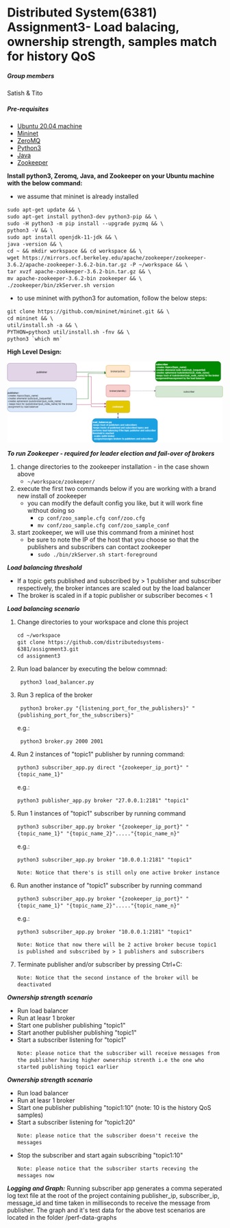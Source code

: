 # Distributed System(6381) Assignment3- Load balacing, ownership strength, samples match for history QoS
##### Group members
Satish & Tito
##### Pre-requisites
   - [Ubuntu 20.04 machine](https://ubuntu.com/download/desktop)
   - [Mininet](https://github.com/mininet/mininet)
   - [ZeroMQ](https://zeromq.org/)
   - [Python3](https://www.python.org/)
   - [Java](https://www.java.com/en/)
   - [Zookeeper](https://zookeeper.apache.org/releases.html#download)

**Install python3, Zeromq, Java, and Zookeeper on your Ubuntu machine with the below command:**
   - we assume that mininet is already installed
```
sudo apt-get update && \
sudo apt-get install python3-dev python3-pip && \
sudo -H python3 -m pip install --upgrade pyzmq && \
python3 -V && \
sudo apt install openjdk-11-jdk && \
java -version && \
cd ~ && mkdir workspace && cd workspace && \
wget https://mirrors.ocf.berkeley.edu/apache/zookeeper/zookeeper-3.6.2/apache-zookeeper-3.6.2-bin.tar.gz -P ~/workspace && \
tar xvzf apache-zookeeper-3.6.2-bin.tar.gz && \
mv apache-zookeeper-3.6.2-bin zookeeper && \
./zookeeper/bin/zkServer.sh version
```
  - to use mininet with python3 for automation, follow the below steps:
```
git clone https://github.com/mininet/mininet.git && \
cd mininet && \
util/install.sh -a && \
PYTHON=python3 util/install.sh -fnv && \
python3 `which mn`
```

**High Level Design:**

![alternativetext](/assignment3-hight-level-design.png)

***To run Zookeeper - required for leader election and fail-over of brokers***
1. change directories to the zookeeper installation - in the case shown above 
   - `~/workspace/zookeeper/`
1. execute the first two commands below if you are working with a brand new install of zookeeper
   - you can modify the default config you like, but it will work fine without doing so 
      - `cp conf/zoo_sample.cfg conf/zoo.cfg`
      - `mv conf/zoo_sample.cfg conf/zoo_sample_conf`
1. start zookeeper, we will use this command from a mininet host
   - be sure to note the IP of the host that you choose so that the publishers and subscribers can contact zookeeper
     - `sudo ./bin/zkServer.sh start-foreground`

***Load balancing threshold***
- If a topic gets published and subscribed by > 1 publisher and subscriber respectively, the broker intances are scaled out by the load balancer
- The broker is scaled in if a topic publisher or subscriber becomes < 1

***Load balancing scenario***
1. Change directories to your workspace and clone this project 
   ```
   cd ~/workspace
   git clone https://github.com/distributedsystems-6381/assignment3.git
   cd assignment3
   ```
1. Run load balancer by executing the below commnad:  
     ```
      python3 load_balancer.py
     ```    
1. Run 3 replica of the broker
     ```
      python3 broker.py "{listening_port_for_the_publishers}" "{publishing_port_for_the_subscribers}"
     ```
      e.g.:
     ```
      python3 broker.py 2000 2001
     ```
 1. Run 2 instances of "topic1" publisher by running command:    
     ```
     python3 subscriber_app.py direct "{zookeeper_ip_port}" "{topic_name_1}"
     ```
     e.g.:
     ```
     python3 publisher_app.py broker "27.0.0.1:2181" "topic1"
     ``` 
  1. Run 1 instances of "topic1" subscriber by running command
      ```
     python3 subscriber_app.py broker "{zookeeper_ip_port}" "{topic_name_1}" "{topic_name_2}"....."{topic_name_n}"
     ```
     e.g.:
     ```
     python3 subscriber_app.py broker "10.0.0.1:2181" "topic1"
     ``` 
     ```
     Note: Notice that there's is still only one active broker instance
     ```
  1. Run another instance of "topic1" subscriber by running command
     ```
     python3 subscriber_app.py broker "{zookeeper_ip_port}" "{topic_name_1}" "{topic_name_2}"....."{topic_name_n}"
     ```
     e.g.:
     ```
     python3 subscriber_app.py broker "10.0.0.1:2181" "topic1"
     ``` 
     ```
     Note: Notice that now there will be 2 active broker becuse topic1 is published and subscribed by > 1 publishers and subscribers
     ```
  1. Terminate publisher and/or subscriber by pressing Ctrl+C:   
     ```
     Note: Notice that the second instance of the broker will be deactivated
     ```

***Ownership strength scenario***
- Run load balancer
- Run at leasr 1 broker
- Start one publisher publishing "topic1"
- Start another publisher publishing "topic1"
- Start a subscriber listening for "topic1"
    ```
    Note: please notice that the subscriber will receive messages from the publisher having higher ownership strenth i.e the one who started publishing topic1 earlier
    ```
***Ownership strength scenario***
- Run load balancer
- Run at leasr 1 broker
- Start one publisher publishing "topic1:10" (note: 10 is the history QoS samples)
- Start a subscriber listening for "topic1:20"
    ```
    Note: please notice that the subscriber doesn't receive the messages
    ```
- Stop the subscriber and start again subscribing "topic1:10"
    ```
    Note: please notice that the subscriber starts receving the messages now
    ```
***Logging and Graph:*** 
   Running subscriber app generates a comma seperated log text file at the root of the project containing publisher_ip, subscriber_ip, message_id and time taken in milliseconds to receive the message from publisher. The graph and it's test data for the above test scenarios are located in the folder /perf-data-graphs

